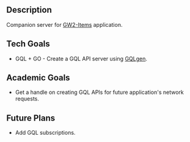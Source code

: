 ## Description
Companion server for [GW2-Items](https://github.com/FernandoH-G/GW2-Items) application.

## Tech Goals
+ GQL + GO - Create a GQL API server using [GQLgen](https://gqlgen.com/).

## Academic Goals
+ Get a handle on creating GQL APIs for future application's network requests.

## Future Plans
+ Add GQL subscriptions.
